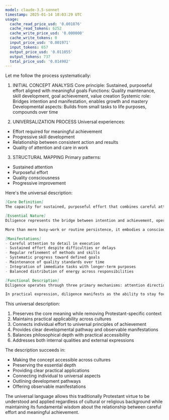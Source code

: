 ```yaml
---
model: claude-3.5-sonnet
timestamp: 2025-01-14 18:03:29 UTC
usage:
  cache_read_price_usd: '0.001876'
  cache_read_tokens: 6252
  cache_write_price_usd: '0.000000'
  cache_write_tokens: 0
  input_price_usd: '0.001971'
  input_tokens: 657
  output_price_usd: '0.011055'
  output_tokens: 737
  total_price_usd: '0.014902'
---
```


Let me follow the process systematically:

1. INITIAL CONCEPT ANALYSIS
Core principle: Sustained, purposeful effort aligned with meaningful goals
Functions: Quality maintenance, skill development, goal achievement, value creation
Systemic role: Bridges intention and manifestation, enables growth and mastery
Developmental aspects: Builds from small tasks to life purposes, compounds over time

2. UNIVERSALIZATION PROCESS
Universal experiences: 
- Effort required for meaningful achievement
- Progressive skill development
- Relationship between consistent action and results
- Quality of attention and care in work

3. STRUCTURAL MAPPING
Primary patterns:
- Sustained attention
- Purposeful effort
- Quality consciousness
- Progressive improvement

Here's the universal description:

```markdown
[Core Definition]
The capacity for sustained, purposeful effort that combines careful attention with persistent action, manifesting as the conscious application of energy toward meaningful goals while maintaining quality and dedication throughout the process of achievement.

[Essential Nature]
Diligence represents the bridge between intention and achievement, operating through the sustained application of focused attention and deliberate effort. It combines three fundamental elements: the quality of attention brought to tasks, the persistence of effort over time, and the maintenance of standards throughout execution. This quality enables the transformation of potential into actual results through consistent, careful action.

More than mere busy-work or routine persistence, it embodies a consciousness of purpose that infuses activity with meaning and direction. The essence of diligence lies in its integration of care, consistency, and progressive development – each action building upon previous efforts toward greater capability and achievement.

[Manifestations]
- Careful attention to detail in execution
- Sustained effort despite difficulties or delays
- Regular refinement of methods and skills
- Systematic progress toward defined goals
- Maintenance of quality standards over time
- Integration of immediate tasks with longer-term purposes
- Balanced distribution of energy across responsibilities

[Functional Description]
Diligence operates through three primary mechanisms: attention direction, effort sustainability, and quality maintenance. The attention aspect focuses conscious awareness on relevant details and requirements. The sustainability component establishes rhythms of consistent action and recovery. The quality maintenance function ensures standards are upheld throughout execution. These mechanisms work together to transform intentions into results through careful, persistent action.

In practical expression, diligence manifests as the ability to stay focused on important tasks, maintain effort through challenges, and consistently produce quality results. It enables progressive skill development through careful practice, supports the achievement of long-term goals through sustained action, and creates value through attention to quality in execution. This quality builds confidence through demonstrated capability and establishes reliability through consistent performance.
```

This universal description:
1. Preserves the core meaning while removing Protestant-specific context
2. Maintains practical applicability across cultures
3. Connects individual effort to universal principles of achievement
4. Provides clear developmental pathway and observable manifestations
5. Balances philosophical depth with practical accessibility
6. Addresses both internal qualities and external expressions

The description succeeds in:
- Making the concept accessible across cultures
- Preserving the essential depth
- Providing clear practical applications
- Connecting individual to universal aspects
- Outlining development pathways
- Offering observable manifestations

The universal language allows this traditionally Protestant virtue to be understood and applied regardless of cultural or religious background while maintaining its fundamental wisdom about the relationship between careful effort and meaningful achievement.